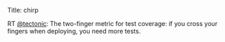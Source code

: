 Title: chirp

RT <a href="http://twitter.com/tectonic">@tectonic</a>: The two-finger metric for test coverage: if you cross your fingers when deploying, you need more tests.
